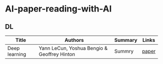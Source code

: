  # AI-paper-reading-with-AI
 
 ## DL
 |Title|Authors|Summary|Links|
 |-----|-------|-------|-----|
 |Deep learning|Yann LeCun, Yoshua Bengio & Geoffrey Hinton|Summry|[paper](https://www.nature.com/articles/nature14539)|
 
